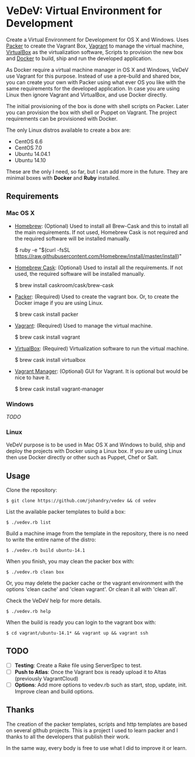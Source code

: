 # VeDeV: Virtual Environment for Development

Create a Virtual Environment for Development for OS X and Windows. Uses [Packer](http://www.packer.io/) to create the Vagrant Box, [Vagrant](https://www.vagrantup.com/) to manage the virtual machine, [VirtualBox](https://www.virtualbox.org/) as the virtualization software, Scripts to provision the new box and [Docker](https://www.docker.com/) to build, ship and run the developed application.

As Docker require a virtual machine manager in OS X and Windows, VeDeV use Vagrant for this purpose. Instead of use a pre-build and shared box, you can create your own with Packer using what ever OS you like with the same requirements for the developed application. In case you are using Linux then ignore Vagrant and VirtualBox, and use Docker directly. 

The initial provisioning of the box is done with shell scripts on Packer. Later you can provision the box with shell or Puppet on Vagrant. The project requirements can be provisioned with Docker.

The only Linux distros available to create a box are: 
* CentOS 6.6
* CentOS 7.0
* Ubuntu 14.04.1
* Ubuntu 14.10

These are the only I need, so far, but I can add more in the future. They are minimal boxes with **Docker** and **Ruby** installed.

## Requirements

### Mac OS X

* [Homebrew](http://brew.sh/): (Optional) Used to install all Brew-Cask and this to install all the main requirements. If not used, Homebrew Cask is not required and the required software will be installed manually.

    $ ruby -e "$(curl -fsSL https://raw.githubusercontent.com/Homebrew/install/master/install)"

* [Homebrew Cask](http://caskroom.io/): (Optional) Used to install all the requirements. If not used, the required software will be installed manually.

    $ brew install caskroom/cask/brew-cask

* [Packer](http://www.packer.io/): (Required) Used to create the vagrant box. Or, to create the Docker image if you are using Linux.

    $ brew cask install packer

* [Vagrant](https://www.vagrantup.com/): (Required) Used to manage the virtual machine.

    $ brew cask install vagrant

* [VirtualBox](https://www.virtualbox.org/): (Required) Virtualization software to run the virtual machine.

    $ brew cask install virtualbox

* [Vagrant Manager](http://vagrantmanager.com/): (Optional) GUI for Vagrant. It is optional but would be nice to have it.

    $ brew cask install vagrant-manager

### Windows

_TODO_

### Linux

VeDeV purpose is to be used in Mac OS X and Windows to build, ship and deploy the projects with Docker using a Linux box. If you are using Linux then use Docker directly or other such as Puppet, Chef or Salt.

## Usage

Clone the repository:

    $ git clone https://github.com/johandry/vedev && cd vedev

List the available packer templates to build a box:

    $ ./vedev.rb list

Build a machine image from the template in the repository, there is no need to write the entire name of the distro:

    $ ./vedev.rb build ubuntu-14.1


When you finish, you may clean the packer box with:

    $ ./vedev.rb clean box

Or, you may delete the packer cache or the vagrant environment with the options 'clean cache' and 'clean vagrant'. Or clean it all with 'clean all'.

Check the VeDeV help for more details.

    $ ./vedev.rb help

When the build is ready you can login to the vagrant box with:

    $ cd vagrant/ubuntu-14.1* && vagrant up && vagrant ssh

## TODO

- [ ] **Testing**: Create a Rake file using ServerSpec to test.
- [ ] **Push to Atlas**: Once the Vagrant box is ready upload it to Altas (previously VagrantCloud)
- [ ] **Options**: Add more options to vedev.rb such as start, stop, update, init. Improve clean and build options.

## Thanks

The creation of the packer templates, scripts and http templates are based on several github projects. This is a project I used to learn packer and I thanks to all the developers that publish their work. 

In the same way, every body is free to use what I did to improve it or learn.